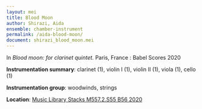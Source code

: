 ```yaml
---
layout: mei
title: Blood Moon 
author: Shirazi, Aida
ensemble: chamber-instrument
permalink: /aida-blood-moon/
document: shirazi_blood_moon.mei
---
```


In *Blood moon: for clarinet quintet.* Paris, France : Babel Scores 2020 

**Instrumentation summary**: clarinet (1), violin I (1), violin II (1), viola (1), cello (1)

**Instrumentation group**: woodwinds, strings 

**Location**: <a href="https://tufts.primo.exlibrisgroup.com/permalink/01TUN_INST/1kc9gia/alma991018456863203851" target="_blank">Music Library Stacks M557.2.S55 B56 2020</a>